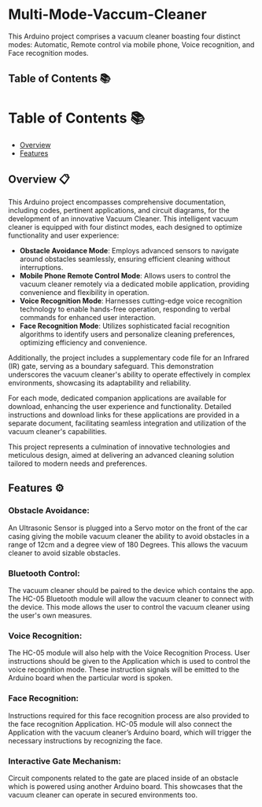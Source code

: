 # Multi-Mode-Vaccum-Cleaner
This Arduino project comprises a vacuum cleaner boasting four distinct modes: Automatic, Remote control via mobile phone, Voice recognition, and Face recognition modes.

## Table of Contents 📚
# Table of Contents 📚
- [Overview](https://github.com/NisalWick2002/Multi-Mode-Vaccum-Cleaner?tab=readme-ov-file#Overiew)
- [Features](https://github.com/NisalWick2002/Multi-Mode-Vaccum-Cleaner?tab=readme-ov-file#Features)

## Overview 📋

This Arduino project encompasses comprehensive documentation, including codes, pertinent applications, and circuit diagrams, for the development of an innovative Vacuum Cleaner. This intelligent vacuum cleaner is equipped with four distinct modes, each designed to optimize functionality and user experience:

- **Obstacle Avoidance Mode**: Employs advanced sensors to navigate around obstacles seamlessly, ensuring efficient cleaning without interruptions.
- **Mobile Phone Remote Control Mode**: Allows users to control the vacuum cleaner remotely via a dedicated mobile application, providing convenience and flexibility in operation.
- **Voice Recognition Mode**: Harnesses cutting-edge voice recognition technology to enable hands-free operation, responding to verbal commands for enhanced user interaction.
- **Face Recognition Mode**: Utilizes sophisticated facial recognition algorithms to identify users and personalize cleaning preferences, optimizing efficiency and convenience.

Additionally, the project includes a supplementary code file for an Infrared (IR) gate, serving as a boundary safeguard. This demonstration underscores the vacuum cleaner's ability to operate effectively in complex environments, showcasing its adaptability and reliability.

For each mode, dedicated companion applications are available for download, enhancing the user experience and functionality. Detailed instructions and download links for these applications are provided in a separate document, facilitating seamless integration and utilization of the vacuum cleaner's capabilities.

This project represents a culmination of innovative technologies and meticulous design, aimed at delivering an advanced cleaning solution tailored to modern needs and preferences.

## Features ⚙️

### Obstacle Avoidance:
An Ultrasonic Sensor is plugged into a Servo motor on the front of the car casing giving the mobile vacuum cleaner the ability to avoid obstacles in a range of 12cm and a degree view of 180 Degrees. This allows the vacuum cleaner to avoid sizable obstacles.

### Bluetooth Control:
The vacuum cleaner should be paired to the device which contains the app. The HC-05 Bluetooth module will allow the vacuum cleaner to connect with the device. This mode allows the user to control the vacuum cleaner using the user's own measures.

### Voice Recognition:
The HC-05 module will also help with the Voice Recognition Process. User instructions should be given to the Application which is used to control the voice recognition mode. These instruction signals will be emitted to the Arduino board when the particular word is spoken.

### Face Recognition:
Instructions required for this face recognition process are also provided to the face recognition Application. HC-05 module will also connect the Application with the vacuum cleaner’s Arduino board, which will trigger the necessary instructions by recognizing the face.

### Interactive Gate Mechanism:
Circuit components related to the gate are placed inside of an obstacle which is powered using another Arduino board. This showcases that the vacuum cleaner can operate in secured environments too.










